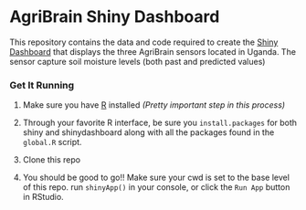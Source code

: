 # AgriBrain Shiny Dashboard

This repository contains the data and code required to create the [Shiny Dashboard](https://rstudio.github.io/shinydashboard/) that displays the three AgriBrain sensors located in Uganda. The sensor capture soil moisture levels (both past and predicted values) 

### Get It Running
1. Make sure you have [R](https://cran.r-project.org/doc/manuals/r-release/R-admin.html) installed *(Pretty important step in this process)*

2. Through your favorite R interface, be sure you `install.packages` for both shiny and shinydashboard along with all the packages found in the `global.R` script.

3. Clone this repo

4. You should be good to go!! Make sure your cwd is set to the base level of this repo. run `shinyApp()` in your console, or click the `Run App` button in RStudio.

